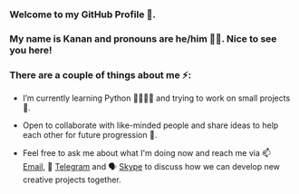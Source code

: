 ### Welcome to my GitHub Profile 🙂. 
### My name is Kanan and pronouns are he/him 👨🏻. Nice to see you here!
### There are a couple of things about me ⚡:

- I’m currently learning Python 🌱👨🏻‍💻 and trying to work on small projects 🔭. 

- Open to collaborate with like-minded people and share ideas to help each other for future progression 👯.

- Feel free to ask me about what I'm doing now and reach me via 📫 [Email](mailto:kanansnote@gmail.com), 💬 [Telegram](https://t.me/kanansnote) and 🗣️ [Skype](https://join.skype.com/invite/F3ix8zp5tSBy) to discuss how we can develop new creative projects together.
